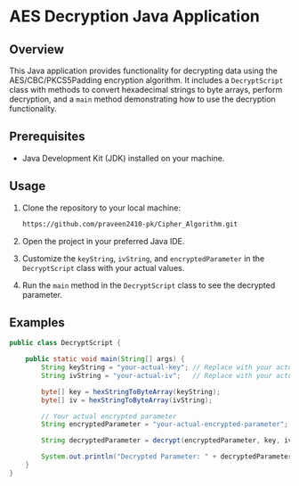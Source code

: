 # AES Decryption Java Application

## Overview

This Java application provides functionality for decrypting data using the AES/CBC/PKCS5Padding encryption algorithm. It includes a `DecryptScript` class with methods to convert hexadecimal strings to byte arrays, perform decryption, and a `main` method demonstrating how to use the decryption functionality.

## Prerequisites

- Java Development Kit (JDK) installed on your machine.

## Usage

1. Clone the repository to your local machine:

    ```bash
    https://github.com/praveen2410-pk/Cipher_Algorithm.git
    ```

2. Open the project in your preferred Java IDE.

3. Customize the `keyString`, `ivString`, and `encryptedParameter` in the `DecryptScript` class with your actual values.

4. Run the `main` method in the `DecryptScript` class to see the decrypted parameter.

## Examples

```java
public class DecryptScript {

    public static void main(String[] args) {
        String keyString = "your-actual-key"; // Replace with your actual key
        String ivString = "your-actual-iv";   // Replace with your actual IV

        byte[] key = hexStringToByteArray(keyString);
        byte[] iv = hexStringToByteArray(ivString);

        // Your actual encrypted parameter
        String encryptedParameter = "your-actual-encrypted-parameter";

        String decryptedParameter = decrypt(encryptedParameter, key, iv);

        System.out.println("Decrypted Parameter: " + decryptedParameter);
    }
}

